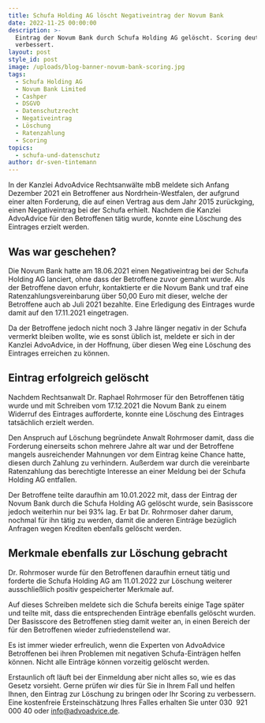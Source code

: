 ```yaml
---
title: Schufa Holding AG löscht Negativeintrag der Novum Bank
date: 2022-11-25 00:00:00
description: >-
  Eintrag der Novum Bank durch Schufa Holding AG gelöscht. Scoring deutlich
  verbessert.
layout: post
style_id: post
image: /uploads/blog-banner-novum-bank-scoring.jpg
tags:
  - Schufa Holding AG
  - Novum Bank Limited
  - Cashper
  - DSGVO
  - Datenschutzrecht
  - Negativeintrag
  - Löschung
  - Ratenzahlung
  - Scoring
topics:
  - schufa-und-datenschutz
author: dr-sven-tintemann
---
```

In der Kanzlei AdvoAdvice Rechtsanwälte mbB meldete sich Anfang Dezember 2021 ein Betroffener aus Nordrhein-Westfalen, der aufgrund einer alten Forderung, die auf einen Vertrag aus dem Jahr 2015 zurückging, einen Negativeintrag bei der Schufa erhielt. Nachdem die Kanzlei AdvoAdvice für den Betroffenen tätig wurde, konnte eine Löschung des Eintrages erzielt werden.

## Was war geschehen?

Die Novum Bank hatte am 18.06.2021 einen Negativeintrag bei der Schufa Holding AG lanciert, ohne dass der Betroffene zuvor gemahnt wurde. Als der Betroffene davon erfuhr, kontaktierte er die Novum Bank und traf eine Ratenzahlungsvereinbarung über 50,00 Euro mit dieser, welche der Betroffene auch ab Juli 2021 bezahlte. Eine Erledigung des Eintrages wurde damit auf den 17.11.2021 eingetragen.&nbsp;

Da der Betroffene jedoch nicht noch 3 Jahre länger negativ in der Schufa vermerkt bleiben wollte, wie es sonst üblich ist, meldete er sich in der Kanzlei AdvoAdvice, in der Hoffnung, über diesen Weg eine Löschung des Eintrages erreichen zu können.&nbsp;

## Eintrag erfolgreich gelöscht

Nachdem Rechtsanwalt Dr. Raphael Rohrmoser für den Betroffenen tätig wurde und mit Schreiben vom 17.12.2021 die Novum Bank zu einem Widerruf des Eintrages aufforderte, konnte eine Löschung des Eintrages tatsächlich erzielt werden.

Den Anspruch auf Löschung begründete Anwalt Rohrmoser damit, dass die Forderung einerseits schon mehrere Jahre alt war und der Betroffene mangels ausreichender Mahnungen vor dem Eintrag keine Chance hatte, diesen durch Zahlung zu verhindern. Au&szlig;erdem war durch die vereinbarte Ratenzahlung das berechtigte Interesse an einer Meldung bei der Schufa Holding AG entfallen.

Der Betroffene teilte daraufhin am 10.01.2022 mit, dass der Eintrag der Novum Bank durch die Schufa Holding AG gelöscht wurde, sein Basisscore jedoch weiterhin nur bei 93% lag. Er bat Dr. Rohrmoser daher darum, nochmal für ihn tätig zu werden, damit die anderen Einträge bezüglich Anfragen wegen Krediten ebenfalls gelöscht werden.

## Merkmale ebenfalls zur Löschung gebracht

Dr. Rohrmoser wurde für den Betroffenen daraufhin erneut tätig und forderte die Schufa Holding AG am 11.01.2022 zur Löschung weiterer ausschlie&szlig;lich positiv gespeicherter Merkmale auf.&nbsp;

Auf dieses Schreiben meldete sich die Schufa bereits einige Tage später und teilte mit, dass die entsprechenden Einträge ebenfalls gelöscht wurden. Der Basisscore des Betroffenen stieg damit weiter an, in einen Bereich der für den Betroffenen wieder zufriedenstellend war.&nbsp;

Es ist immer wieder erfreulich, wenn die Experten von AdvoAdvice Betroffenen bei ihren Problemen mit negativen Schufa-Einträgen helfen können. Nicht alle Einträge können vorzeitig gelöscht werden.

Erstaunlich oft läuft bei der Einmeldung aber nicht alles so, wie es das Gesetz vorsieht. Gerne prüfen wir dies für Sie in Ihrem Fall und helfen Ihnen, den Eintrag zur Löschung zu bringen oder Ihr Scoring zu verbessern. Eine kostenfreie Ersteinschätzung Ihres Falles erhalten Sie unter 030 &nbsp;921 000 40 oder info@advoadvice.de.